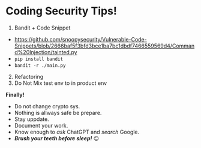 # Coding Security Tips!
1. Bandit + Code Snippet  
- https://github.com/snoopysecurity/Vulnerable-Code-Snippets/blob/2666baf5f3bfd3bce1ba7bc1dbdf7466559569d4/Command%20Injection/tainted.py
- `pip install bandit`
- `bandit -r ./main.py`  
2. Refactoring
3. Do Not Mix test env to in product env

**Finally!**
- Do not change crypto sys.
- Nothing is allways safe be prepare.
- Stay uppdate.
- Document your work.
- Know enough to *ask* ChatGPT and *search* Google.
- ***Brush your teeth before sleep!*** 😐